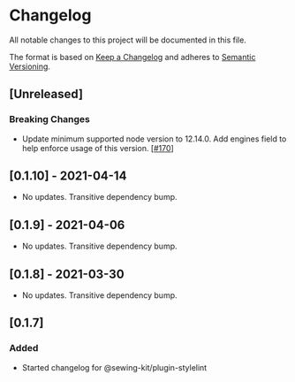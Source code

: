 # Changelog

All notable changes to this project will be documented in this file.

The format is based on [Keep a Changelog](http://keepachangelog.com/en/1.0.0/)
and adheres to [Semantic Versioning](http://semver.org/spec/v2.0.0.html).

## [Unreleased]

### Breaking Changes

- Update minimum supported node version to 12.14.0. Add engines field to help enforce usage of this version. [[#170](https://github.com/Shopify/sewing-kit-next/pull/170)]

## [0.1.10] - 2021-04-14

- No updates. Transitive dependency bump.

## [0.1.9] - 2021-04-06

- No updates. Transitive dependency bump.

## [0.1.8] - 2021-03-30

- No updates. Transitive dependency bump.

## [0.1.7]

### Added

- Started changelog for @sewing-kit/plugin-stylelint
